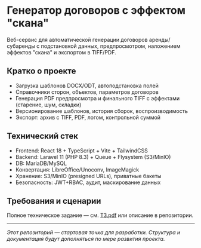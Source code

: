 # Генератор договоров с эффектом "скана"

Веб-сервис для автоматической генерации договоров аренды/субаренды с подстановкой данных, предпросмотром, наложением эффектов "скана" и экспортом в TIFF/PDF.

## Кратко о проекте

- Загрузка шаблонов DOCX/ODT, автоподстановка полей
- Справочники сторон, объектов, параметров договоров
- Генерация PDF предпросмотра и финального TIFF с эффектами (старение, шум, складки)
- Версионирование шаблонов, история сборок, воспроизводимость
- Экспорт: архив с TIFF, PDF, логом, контрольной суммой

## Технический стек

- Frontend: React 18 + TypeScript + Vite + TailwindCSS
- Backend: Laravel 11 (PHP 8.3) + Queue + Flysystem (S3/MinIO)
- DB: MariaDB/MySQL
- Конвертация: LibreOffice/Unoconv, ImageMagick
- Хранение: S3/MinIO (presigned URLs), приватные бакеты
- Безопасность: JWT+RBAC, аудит, маскирование данных

## Требования и сценарии

Полное техническое задание — см. [ТЗ.pdf](TBD) или описание в репозитории.

---

_Этот репозиторий — стартовая точка для разработки. Структура и документация будут дополняться по мере развития проекта._